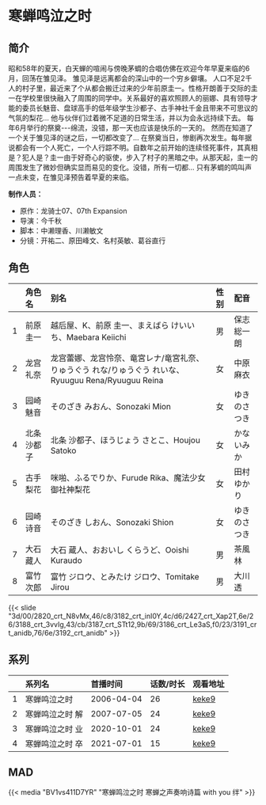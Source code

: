 # 寒蝉鸣泣之时


## 简介

昭和58年的夏天，白天蝉的喧闹与傍晚茅蜩的合唱仿佛在欢迎今年早夏来临的6月，回荡在雏见泽。
雏见泽是远离都会的深山中的一个穷乡僻壤。
人口不足2千人的村子里，最近来了个从都会搬迁过来的少年前原圭一。性格开朗善于交际的圭一在学校里很快融入了周围的同学中。关系最好的喜欢照顾人的丽娜、具有领导才能的委员长魅音、盘球高手的低年级学生沙都子、古手神社千金且带来不可思议的气氛的梨花…
他与伙伴们过着微不足道的日常生活，并以为会永远持续下去。
每年6月举行的祭奠---绵流，没错，那一天也应该是快乐的一天的。
然而在知道了一个关于雏见泽的谜之后，一切都改变了…
在祭奠当日，惨剧再次发生。每年据说都会有一个人死亡，一个人行踪不明。自数年之前开始的连续怪死事件，其真相是？犯人是？圭一由于好奇心的驱使，步入了村子的黑暗之中。从那天起，圭一的周围发生了微妙但确实显而易见的变化。没错，所有一切都…
只有茅蜩的鸣叫声一点未变，在雏见泽预告着早夏的来临。

**制作人员：**
- 原作：龙骑士07、07th Expansion
- 导演：今千秋
- 脚本：中濑理香、川濑敏文
- 分镜：开祐二、原田峰文、名村英敏、葛谷直行

## 角色

|     |   角色名   |   别名  | 性别 |  配音  |
|:--- |:------  |:----      |:---  |:--   |
| 1 | 前原圭一 | 越后屋、K、前原 圭一、まえばら けいいち、Maebara Keiichi | 男 | 保志総一朗 |
| 2 | 龙宫礼奈 | 龙宫蕾娜、龙宫怜奈、竜宮レナ/竜宮礼奈、りゅうぐう れな/りゅうぐう れいな、Ryuuguu Rena/Ryuuguu Reina | 女 | 中原麻衣 |
| 3 | 园崎魅音 | そのざき みおん、Sonozaki Mion | 女 | ゆきのさつき |
| 4 | 北条沙都子 | 北条 沙都子、ほうじょう さとこ、Houjou Satoko | 女 | かないみか |
| 5 | 古手梨花 | 咪啪、ふるでりか、Furude Rika、魔法少女 御社神梨花 | 女 | 田村ゆかり |
| 6 | 园崎诗音 | そのざき しおん、Sonozaki Shion | 女 | ゆきのさつき |
| 7 | 大石藏人 | 大石 蔵人、おおいし くらうど、Ooishi Kuraudo | 男 | 茶風林 |
| 8 | 富竹次郎 | 富竹 ジロウ、とみたけ ジロウ、Tomitake Jirou | 男 | 大川透 |

{{< slide "3d/00/2820_crt_N8vMx,46/c8/3182_crt_inI0Y,4c/d6/2427_crt_Xap2T,6e/26/3188_crt_3vvIg,43/cb/3187_crt_STt12,9b/69/3186_crt_Le3aS,f0/23/3191_crt_anidb,76/6e/3192_crt_anidb" >}}



## 系列

|     | 系列名      | 首播时间       | 话数/时长 | 观看地址                                                    |
| :-- | :------- | :--------- | :---- | :------------------------------------------------------ |
| 1   | 寒蝉鸣泣之时   | 2006-04-04 | 26    | [keke9](https://www.keke9.app/play/28315-4-249067.html) |
| 2   | 寒蝉鸣泣之时 解 | 2007-07-05 | 24    | [keke9](https://www.keke9.app/play/28280-4-248470.html) |
| 3   | 寒蝉鸣泣之时 业 | 2020-10-01 | 24    | [keke9](https://www.keke9.app/play/28316-4-249094.html) |
| 4   | 寒蝉鸣泣之时 卒 | 2021-07-01 | 15    | [keke9](https://www.keke9.app/play/28317-4-249118.html) |

<!--

## 配乐

{{< music auto="https://y.qq.com/n/yqq/album/.html" >}}

-->


## MAD

{{< media  "BV1vs411D7YR" 
"寒蝉鸣泣之时 寒蝉之声奏响诗篇 with you 绊" >}}

